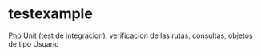 # testexample
 Php Unit (test de integracion), verificacion de las rutas, consultas, objetos de tipo Usuario
